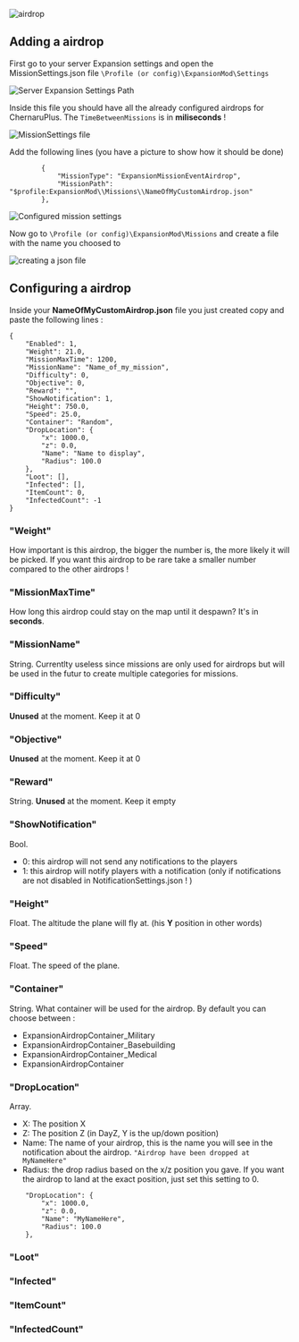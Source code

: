 ![airdrop](https://i.imgur.com/TZpLHYq.png)

## Adding a airdrop

First go to your server Expansion settings and open the MissionSettings.json file `\Profile (or config)\ExpansionMod\Settings`

![Server Expansion Settings Path](https://i.imgur.com/FXjTRN8.png)

Inside this file you should have all the already configured airdrops for ChernaruPlus. The `TimeBetweenMissions` is in **miliseconds** !

![MissionSettings file](https://i.imgur.com/i5Elt1u.png)

Add the following lines (you have a picture to show how it should be done)

```
        {
            "MissionType": "ExpansionMissionEventAirdrop",
            "MissionPath": "$profile:ExpansionMod\\Missions\\NameOfMyCustomAirdrop.json"
        },
```

![Configured mission settings](https://i.imgur.com/svi2PSD.png)

Now go to `\Profile (or config)\ExpansionMod\Missions` and create a file with the name you choosed to

![creating a json file](https://i.imgur.com/xW4mdto.png)

## Configuring a airdrop

Inside your **NameOfMyCustomAirdrop.json** file you just created copy and paste the following lines :

```
{
    "Enabled": 1,
    "Weight": 21.0,
    "MissionMaxTime": 1200,
    "MissionName": "Name_of_my_mission",
    "Difficulty": 0,
    "Objective": 0,
    "Reward": "",
    "ShowNotification": 1,
    "Height": 750.0,
    "Speed": 25.0,
    "Container": "Random",
    "DropLocation": {
        "x": 1000.0,
        "z": 0.0,
        "Name": "Name to display",
        "Radius": 100.0
    },
    "Loot": [],
    "Infected": [],
    "ItemCount": 0,
    "InfectedCount": -1
}
```

### "Weight"
How important is this airdrop, the bigger the number is, the more likely it will be picked. If you want this airdrop to be rare take a smaller number compared to the other airdrops !

### "MissionMaxTime"
How long this airdrop could stay on the map until it despawn? It's in **seconds**.

### "MissionName"
String. Currentlty useless since missions are only used for airdrops but will be used in the futur to create multiple categories for missions.

### "Difficulty"
**Unused** at the moment. Keep it at 0

### "Objective"
**Unused** at the moment. Keep it at 0

### "Reward"
String. **Unused** at the moment. Keep it empty

### "ShowNotification"
Bool.
- 0: this airdrop will not send any notifications to the players
- 1: this airdrop will notify players with a notification (only if notifications are not disabled in NotificationSettings.json ! )

### "Height"
Float. The altitude the plane will fly at. (his **Y** position in other words)

### "Speed"
Float. The speed of the plane.

### "Container"
String. What container will be used for the airdrop. By default you can choose between :
* ExpansionAirdropContainer_Military
* ExpansionAirdropContainer_Basebuilding
* ExpansionAirdropContainer_Medical
* ExpansionAirdropContainer

### "DropLocation"
Array.
- X: The position X
- Z: The position Z (in DayZ, Y is the up/down position)
- Name: The name of your airdrop, this is the name you will see in the notification about the airdrop. `"Airdrop have been dropped at MyNameHere"`
- Radius: the drop radius based on the x/z position you gave. If you want the airdrop to land at the exact position, just set this setting to 0.

```
    "DropLocation": {
        "x": 1000.0,
        "z": 0.0,
        "Name": "MyNameHere",
        "Radius": 100.0
    },
```

### "Loot"

### "Infected"

### "ItemCount"

### "InfectedCount"